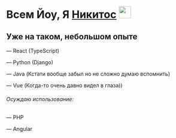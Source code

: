 <h1>Всем Йоу, Я <a href="https://t.me/nikexexe" target="_blank">Никитос</a> 
<img src="https://99px.ru/sstorage/86/2020/04/image_862104200017565981696.gif" height="32"/></h1>
<h2>Уже на таком, небольшом опыте</h2>
<p> — React (TypeScript)</p>
<p> — Python (Django)</p>
<p> — Java (Кстати вообще забыл но не сложно думаю вспомнить)</p>
<p> — Vue (Когда-то очень давно видел в глаза))</p>

<h6>Осуждаю использование:</h6>
<p> — PHP</p>
<p> — Angular</p>

